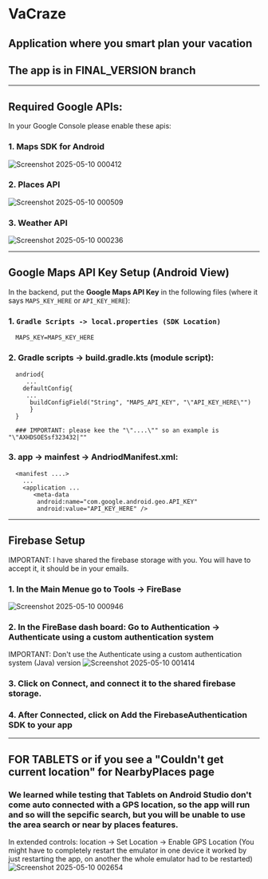 # VaCraze
Application where you smart plan your vacation
---
## The app is in FINAL_VERSION branch

---
## Required Google APIs:

In your Google Console please enable these apis:
### 1. Maps SDK for Android
![Screenshot 2025-05-10 000412](https://github.com/user-attachments/assets/49455889-ecec-4151-8606-d38f9c8faa83)

### 2. Places API
![Screenshot 2025-05-10 000509](https://github.com/user-attachments/assets/77674ad7-5cdf-4f1d-a90a-f1d455d83b66)

### 3. Weather API
![Screenshot 2025-05-10 000236](https://github.com/user-attachments/assets/88a7c6b1-f271-4439-80bd-f09b164b557c)

---

## Google Maps API Key Setup (Android View)

In the backend, put the **Google Maps API Key** in the following files (where it says `MAPS_KEY_HERE` or `API_KEY_HERE`):

### 1. `Gradle Scripts -> local.properties (SDK Location)`
      MAPS_KEY=MAPS_KEY_HERE

### 2. Gradle scripts -> build.gradle.kts (module script):
      andriod{
         ...
        defaultConfig{
         ...
          buildConfigField("String", "MAPS_API_KEY", "\"API_KEY_HERE\"")
          }
      }
      
      ### IMPORTANT: please kee the "\"....\"" so an example is "\"AXHDSOESsf323432|""
 ### 3. app -> mainfest -> AndriodManifest.xml:
      <manifest ....>
        ...
        <application ...
           <meta-data
            android:name="com.google.android.geo.API_KEY"
            android:value="API_KEY_HERE" />

---

## Firebase Setup 
IMPORTANT: I have shared the firebase storage with you. You will have to accept it, it should be in your emails.
### 1. In the Main Menue go to Tools -> FireBase
![Screenshot 2025-05-10 000946](https://github.com/user-attachments/assets/3e1bf8d6-11ab-4a3a-943f-4b6fc0c415a8)

### 2. In the FireBase dash board: Go to Authentication -> Authenticate using a custom authentication system 
IMPORTANT: Don't use the Authenticate using a custom authentication system (Java) version
![Screenshot 2025-05-10 001414](https://github.com/user-attachments/assets/de88b4db-d1b5-4645-9679-0451ed8e9d16)

### 3. Click on Connect, and connect it to the shared firebase storage. 

### 4. After Connected, click on Add the FirebaseAuthentication SDK to your app

---
## FOR TABLETS or if you see a "Couldn't get current location" for NearbyPlaces page
### We learned while testing that Tablets on Android Studio don't come auto connected with a GPS location, so the app will run and so will the sepcific search, but you will be unable to use the area search or near by places features.
In extended controls: location -> Set Location ->  Enable GPS Location (You might have to completely restart the emulator in one device it worked by just restarting the app, on another the whole emulator had to be restarted)
![Screenshot 2025-05-10 002654](https://github.com/user-attachments/assets/39396080-a4bc-4fd8-9649-833f1e0652b2)


